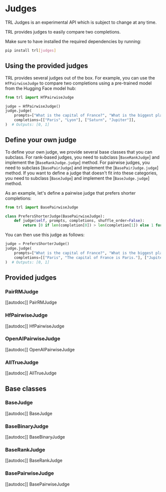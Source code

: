 # Judges

<Tip warning={true}>

TRL Judges is an experimental API which is subject to change at any time.

</Tip>

TRL provides judges to easily compare two completions.

Make sure to have installed the required dependencies by running:

```bash
pip install trl[judges]
```

## Using the provided judges

TRL provides several judges out of the box. For example, you can use the `HfPairwiseJudge` to compare two completions using a pre-trained model from the Hugging Face model hub:

```python
from trl import HfPairwiseJudge

judge = HfPairwiseJudge()
judge.judge(
    prompts=["What is the capital of France?", "What is the biggest planet in the solar system?"],
    completions=[["Paris", "Lyon"], ["Saturn", "Jupiter"]],
)  # Outputs: [0, 1]
```

## Define your own judge

To define your own judge, we provide several base classes that you can subclass. For rank-based judges, you need to subclass [`BaseRankJudge`] and implement the [`BaseRankJudge.judge`] method. For pairwise judges, you need to subclass [`BasePairJudge`] and implement the [`BasePairJudge.judge`] method. If you want to define a judge that doesn't fit into these categories, you need to subclass [`BaseJudge`] and implement the [`BaseJudge.judge`] method.

As an example, let's define a pairwise judge that prefers shorter completions:

```python
from trl import BasePairwiseJudge

class PrefersShorterJudge(BasePairwiseJudge):
    def judge(self, prompts, completions, shuffle_order=False):
        return [0 if len(completion[0]) > len(completion[1]) else 1 for completion in completions]
```

You can then use this judge as follows:

```python
judge = PrefersShorterJudge()
judge.judge(
    prompts=["What is the capital of France?", "What is the biggest planet in the solar system?"],
    completions=[["Paris", "The capital of France is Paris."], ["Jupiter is the biggest planet in the solar system.", "Jupiter"]],
)  # Outputs: [0, 1]
```

## Provided judges

### PairRMJudge

[[autodoc]] PairRMJudge

### HfPairwiseJudge

[[autodoc]] HfPairwiseJudge

### OpenAIPairwiseJudge

[[autodoc]] OpenAIPairwiseJudge

### AllTrueJudge

[[autodoc]] AllTrueJudge

## Base classes

### BaseJudge

[[autodoc]] BaseJudge

### BaseBinaryJudge

[[autodoc]] BaseBinaryJudge

### BaseRankJudge

[[autodoc]] BaseRankJudge

### BasePairwiseJudge

[[autodoc]] BasePairwiseJudge
